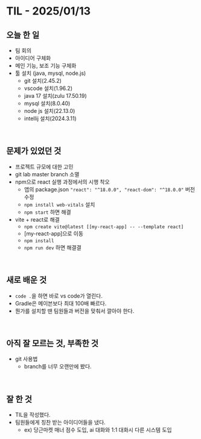 # TIL - 2025/01/13


## 오늘 한 일
- 팀 회의
- 아이디어 구체화
- 메인 기능, 보조 기능 구체화
- 툴 설치 (java, mysql, node.js)
    - git 설치(2.45.2)
    - vscode 설치(1.96.2)
    - java 17 설치(zulu 17.50.19)
    - mysql 설치(8.0.40)
    - node js 설치(22.13.0)
    - intellij 설치(2024.3.11)


<br>

## 문제가 있었던 것
- 프로젝트 규모에 대한 고민
- git lab master branch 소멸
- npm으로 react 실행 과정에서의 시행 착오
    - 앱의 package.json `"react": "^18.0.0", "react-dom": "^18.0.0"` 버전 수정
    - `npm install web-vitals` 설치
    - `npm start` 하면 해결
- vite + react로 해결
    - `npm create vite@latest [[my-react-app] -- --template react]`
    - [my-react-app]으로 이동
    - `npm install`
    - `npm run dev` 하면 해결결

<br>

## 새로 배운 것
- `code .`을 하면 바로 vs code가 열린다.
- Gradle은 메이븐보다 최대 100배 빠르다.
- 뭔가를 설치할 땐 팀원들과 버전을 맞춰서 깔아야 한다.

<br>

## 아직 잘 모르는 것, 부족한 것
- git 사용법
    - branch를 너무 오랜만에 봤다.

<br>

## 잘 한 것
- TIL을 작성했다.
- 팀원들에게 칭찬 받는 아이디어들을 냈다.
    - ex) 당근마켓 매너 점수 도입, ai 대화와 1:1 대화시 다른 시스템 도입
